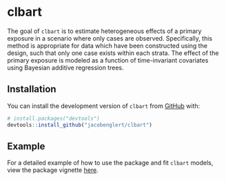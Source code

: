 
<!-- README.md is generated from README.Rmd. Please edit that file -->

# clbart

The goal of `clbart` is to estimate heterogeneous effects of a primary
exposure in a scenario where only cases are observed. Specifically, this
method is appropriate for data which have been constructed using the
design, such that only one case exists within each strata. The effect of
the primary exposure is modeled as a function of time-invariant
covariates using Bayesian additive regression trees.

## Installation

You can install the development version of `clbart` from
[GitHub](https://github.com/) with:

``` r
# install.packages("devtools")
devtools::install_github("jacobenglert/clbart")
```

## Example

For a detailed example of how to use the package and fit `clbart`
models, view the package vignette
[here](https://github.com/jacobenglert/clbart/blob/main/vignettes/clbart.pdf).
